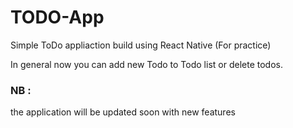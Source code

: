 # TODO-App
Simple ToDo appliaction build using React Native (For practice) 

In general now you can add new Todo to Todo list or delete todos.

### NB : 
the application will be updated soon with new features 
